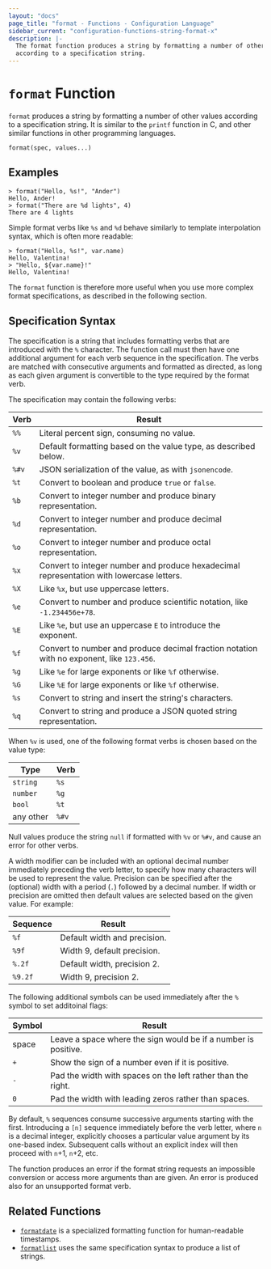 ```yaml
---
layout: "docs"
page_title: "format - Functions - Configuration Language"
sidebar_current: "configuration-functions-string-format-x"
description: |-
  The format function produces a string by formatting a number of other values
  according to a specification string.
---
```


# `format` Function


`format` produces a string by formatting a number of other values according
to a specification string. It is similar to the `printf` function in C, and
other similar functions in other programming languages.

```hcl
format(spec, values...)
```

## Examples

```
> format("Hello, %s!", "Ander")
Hello, Ander!
> format("There are %d lights", 4)
There are 4 lights
```

Simple format verbs like `%s` and `%d` behave similarly to template
interpolation syntax, which is often more readable:

```
> format("Hello, %s!", var.name)
Hello, Valentina!
> "Hello, ${var.name}!"
Hello, Valentina!
```

The `format` function is therefore more useful when you use more complex format
specifications, as described in the following section.

## Specification Syntax

The specification is a string that includes formatting verbs that are introduced
with the `%` character. The function call must then have one additional argument
for each verb sequence in the specification. The verbs are matched with
consecutive arguments and formatted as directed, as long as each given argument
is convertible to the type required by the format verb.

The specification may contain the following verbs:

| Verb  | Result                                                                                    |
| ----- | ----------------------------------------------------------------------------------------- |
| `%%`  | Literal percent sign, consuming no value.                                                 |
| `%v`  | Default formatting based on the value type, as described below.                           |
| `%#v` | JSON serialization of the value, as with `jsonencode`.                                    |
| `%t`  | Convert to boolean and produce `true` or `false`.                                         |
| `%b`  | Convert to integer number and produce binary representation.                              |
| `%d`  | Convert to integer number and produce decimal representation.                             |
| `%o`  | Convert to integer number and produce octal representation.                               |
| `%x`  | Convert to integer number and produce hexadecimal representation with lowercase letters.  |
| `%X`  | Like `%x`, but use uppercase letters.                                                     |
| `%e`  | Convert to number and produce scientific notation, like `-1.234456e+78`.                  |
| `%E`  | Like `%e`, but use an uppercase `E` to introduce the exponent.                            |
| `%f`  | Convert to number and produce decimal fraction notation with no exponent, like `123.456`. |
| `%g`  | Like `%e` for large exponents or like `%f` otherwise.                                     |
| `%G`  | Like `%E` for large exponents or like `%f` otherwise.                                     |
| `%s`  | Convert to string and insert the string's characters.                                     |
| `%q`  | Convert to string and produce a JSON quoted string representation.                        |

When `%v` is used, one of the following format verbs is chosen based on the value type:

| Type      | Verb  |
| --------- | ----- |
| `string`  | `%s`  |
| `number`  | `%g`  |
| `bool`    | `%t`  |
| any other | `%#v` |

Null values produce the string `null` if formatted with `%v` or `%#v`, and
cause an error for other verbs.

A width modifier can be included with an optional decimal number immediately
preceding the verb letter, to specify how many characters will be used to
represent the value. Precision can be specified after the (optional) width
with a period (`.`) followed by a decimal number. If width or precision are
omitted then default values are selected based on the given value. For example:

| Sequence | Result                       |
| -------- | ---------------------------- |
| `%f`     | Default width and precision. |
| `%9f`    | Width 9, default precision.  |
| `%.2f`   | Default width, precision 2.  |
| `%9.2f`  | Width 9, precision 2.        |

The following additional symbols can be used immediately after the `%` symbol
to set additoinal flags:

| Symbol | Result                                                         |
| ------ | -------------------------------------------------------------- |
| space  | Leave a space where the sign would be if a number is positive. |
| `+`    | Show the sign of a number even if it is positive.              |
| `-`    | Pad the width with spaces on the left rather than the right.   |
| `0`    | Pad the width with leading zeros rather than spaces.           |

By default, `%` sequences consume successive arguments starting with the first.
Introducing a `[n]` sequence immediately before the verb letter, where `n` is a
decimal integer, explicitly chooses a particular value argument by its
one-based index. Subsequent calls without an explicit index will then proceed
with `n`+1, `n`+2, etc.

The function produces an error if the format string requests an impossible
conversion or access more arguments than are given. An error is produced also
for an unsupported format verb.

## Related Functions

* [`formatdate`](../datetime/formatdate.html) is a specialized formatting function for
  human-readable timestamps.
* [`formatlist`](./formatlist.html) uses the same specification syntax to
  produce a list of strings.
